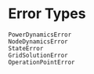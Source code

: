 # Error Types
```@docs
PowerDynamicsError
NodeDynamicsError
StateError
GridSolutionError
OperationPointError
```
